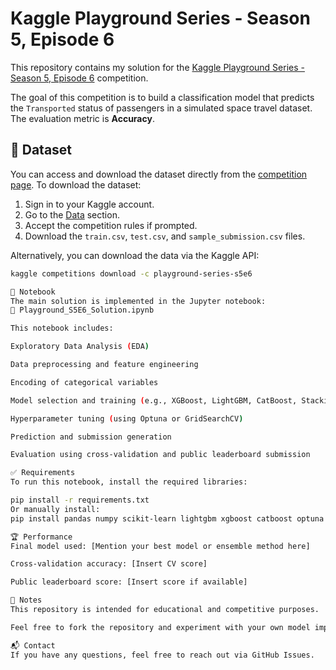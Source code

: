 # Kaggle Playground Series - Season 5, Episode 6

This repository contains my solution for the [Kaggle Playground Series - Season 5, Episode 6](https://www.kaggle.com/competitions/playground-series-s5e6) competition.

The goal of this competition is to build a classification model that predicts the `Transported` status of passengers in a simulated space travel dataset. The evaluation metric is **Accuracy**.

## 📁 Dataset

You can access and download the dataset directly from the [competition page](https://www.kaggle.com/competitions/playground-series-s5e6/data). To download the dataset:

1. Sign in to your Kaggle account.
2. Go to the [Data](https://www.kaggle.com/competitions/playground-series-s5e6/data) section.
3. Accept the competition rules if prompted.
4. Download the `train.csv`, `test.csv`, and `sample_submission.csv` files.

Alternatively, you can download the data via the Kaggle API:

```bash
kaggle competitions download -c playground-series-s5e6

📒 Notebook
The main solution is implemented in the Jupyter notebook:
📄 Playground_S5E6_Solution.ipynb

This notebook includes:

Exploratory Data Analysis (EDA)

Data preprocessing and feature engineering

Encoding of categorical variables

Model selection and training (e.g., XGBoost, LightGBM, CatBoost, Stacking, etc.)

Hyperparameter tuning (using Optuna or GridSearchCV)

Prediction and submission generation

Evaluation using cross-validation and public leaderboard submission

✅ Requirements
To run this notebook, install the required libraries:

pip install -r requirements.txt
Or manually install:
pip install pandas numpy scikit-learn lightgbm xgboost catboost optuna matplotlib seaborn

🏆 Performance
Final model used: [Mention your best model or ensemble method here]

Cross-validation accuracy: [Insert CV score]

Public leaderboard score: [Insert score if available]

📌 Notes
This repository is intended for educational and competitive purposes.

Feel free to fork the repository and experiment with your own model improvements.

📬 Contact
If you have any questions, feel free to reach out via GitHub Issues.
